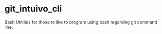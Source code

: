 # git_intuivo_cli
Bash Utitilies for those to like to program using bash regarding git command line.
